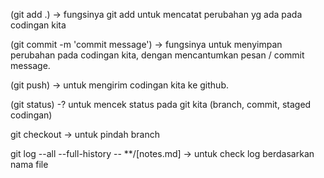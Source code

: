 (git add .) ->
fungsinya git add untuk mencatat perubahan yg ada pada codingan kita

(git commit -m 'commit message') ->
fungsinya untuk menyimpan perubahan pada codingan kita, dengan mencantumkan pesan / commit message.

(git push) ->
untuk mengirim codingan kita ke github.

(git status) -?
untuk mencek status pada git kita (branch, commit, staged codingan)


git checkout ->
untuk pindah branch


git log --all --full-history -- **/[notes.md]
->
untuk check log berdasarkan nama file